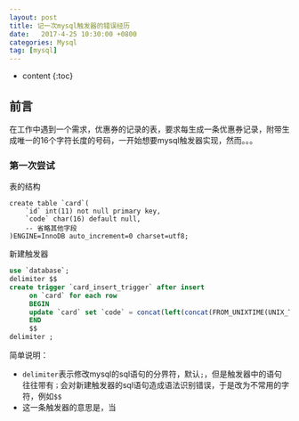 ```yaml
---
layout: post
title: 记一次mysql触发器的错误经历
date:   2017-4-25 10:30:00 +0800
categories: Mysql 
tag: [mysql]
---
```


* content
{:toc}
 
## 前言

在工作中遇到一个需求，优惠券的记录的表，要求每生成一条优惠券记录，附带生成唯一的16个字符长度的号码，一开始想要mysql触发器实现，然而。。。

### 第一次尝试

表的结构
```
create table `card`(
    `id` int(11) not null primary key,
    `code` char(16) default null,
    -- 省略其他字段
)ENGINE=InnoDB auto_increment=0 charset=utf8;

```

新建触发器

```sql
use `database`;
delimiter $$
create trigger `card_insert_trigger` after insert
     on `card` for each row
     BEGIN
     update `card` set `code` = concat(left(concat(FROM_UNIXTIME(UNIX_TIMESTAMP(),'%Y%m%d'),floor(rand()*POWER(10,8))),16-length(`id`)),`id`)  where `code` is null or `code`='';
     END 
     $$
delimiter ;
```

简单说明：
- `delimiter`表示修改mysql的sql语句的分界符，默认`;`，但是触发器中的语句往往带有`；`会对新建触发器的sql语句造成语法识别错误，于是改为不常用的字符，例如`$$`
- 这一条触发器的意思是，当
